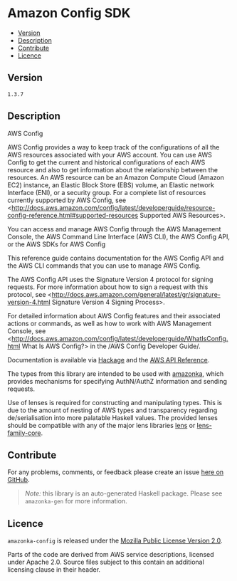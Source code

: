 # Amazon Config SDK

* [Version](#version)
* [Description](#description)
* [Contribute](#contribute)
* [Licence](#licence)


## Version

`1.3.7`


## Description

AWS Config

AWS Config provides a way to keep track of the configurations of all the
AWS resources associated with your AWS account. You can use AWS Config
to get the current and historical configurations of each AWS resource
and also to get information about the relationship between the
resources. An AWS resource can be an Amazon Compute Cloud (Amazon EC2)
instance, an Elastic Block Store (EBS) volume, an Elastic network
Interface (ENI), or a security group. For a complete list of resources
currently supported by AWS Config, see
<http://docs.aws.amazon.com/config/latest/developerguide/resource-config-reference.html#supported-resources Supported AWS Resources>.

You can access and manage AWS Config through the AWS Management Console,
the AWS Command Line Interface (AWS CLI), the AWS Config API, or the AWS
SDKs for AWS Config

This reference guide contains documentation for the AWS Config API and
the AWS CLI commands that you can use to manage AWS Config.

The AWS Config API uses the Signature Version 4 protocol for signing
requests. For more information about how to sign a request with this
protocol, see
<http://docs.aws.amazon.com/general/latest/gr/signature-version-4.html Signature Version 4 Signing Process>.

For detailed information about AWS Config features and their associated
actions or commands, as well as how to work with AWS Management Console,
see
<http://docs.aws.amazon.com/config/latest/developerguide/WhatIsConfig.html What Is AWS Config?>
in the /AWS Config Developer Guide/.

Documentation is available via [Hackage](http://hackage.haskell.org/package/amazonka-config)
and the [AWS API Reference](https://aws.amazon.com/documentation/).

The types from this library are intended to be used with [amazonka](http://hackage.haskell.org/package/amazonka),
which provides mechanisms for specifying AuthN/AuthZ information and sending requests.

Use of lenses is required for constructing and manipulating types.
This is due to the amount of nesting of AWS types and transparency regarding
de/serialisation into more palatable Haskell values.
The provided lenses should be compatible with any of the major lens libraries
[lens](http://hackage.haskell.org/package/lens) or [lens-family-core](http://hackage.haskell.org/package/lens-family-core).

## Contribute

For any problems, comments, or feedback please create an issue [here on GitHub](https://github.com/brendanhay/amazonka/issues).

> _Note:_ this library is an auto-generated Haskell package. Please see `amazonka-gen` for more information.


## Licence

`amazonka-config` is released under the [Mozilla Public License Version 2.0](http://www.mozilla.org/MPL/).

Parts of the code are derived from AWS service descriptions, licensed under Apache 2.0.
Source files subject to this contain an additional licensing clause in their header.

